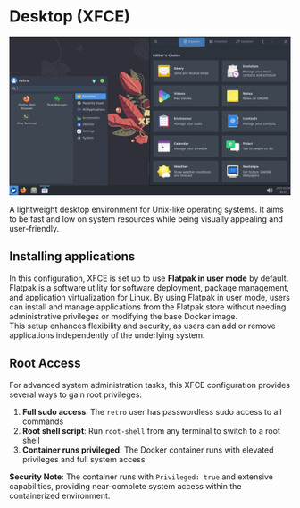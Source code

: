 # Desktop (XFCE)

![XFCE Desktop screenshot](assets/screenshot.png)

A lightweight desktop environment for Unix-like operating systems.
It aims to be fast and low on system resources while being visually appealing and user-friendly.

## Installing applications

In this configuration, XFCE is set up to use **Flatpak in user mode** by default.  
Flatpak is a software utility for software
deployment, package management, and application virtualization for Linux. By using Flatpak in user mode, users can
install and manage applications from the Flatpak store without needing administrative privileges or modifying the base
Docker image.  
This setup enhances flexibility and security, as users can add or remove applications independently of the
underlying system.

## Root Access

For advanced system administration tasks, this XFCE configuration provides several ways to gain root privileges:

1. **Full sudo access**: The `retro` user has passwordless sudo access to all commands
2. **Root shell script**: Run `root-shell` from any terminal to switch to a root shell
3. **Container runs privileged**: The Docker container runs with elevated privileges and full system access

**Security Note**: The container runs with `Privileged: true` and extensive capabilities, providing near-complete system access within the containerized environment.
